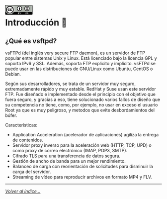 <img src="../imagenes/MI-LICENCIA88x31.png" style="float: left; margin-right: 10px;" />

# Introducción 🔎
## ¿Qué es vsftpd?

vsFTPd (del inglés very secure FTP daemon), es un servidor de FTP popular entre sistemas Unix y Linux. Está licenciado bajo la licencia GPL y soporta IPv6 y SSL. Además, soporta FTP explicito y implícito. vsFTPd se puede usar en las distribuciones de GNU/Linux como Ubuntu, CentOS o Debian.

Según sus desarrolladores, se trata de un servidor muy seguro, extremadamente rápido y muy estable. RedHat y Suse usan este servidor FTP. Fue diseñado e implementado desde el principio con el objetivo que fuera seguro, y gracias a eso, tiene solucionado varios fallos de diseño que su competencia no tiene, como, por ejemplo, no usar en exceso el usuario Root ya que es muy peligroso, y metodos que evite desbordamientos del búfer.

Características:

- Application Acceleration (acelerador de aplicaciones) agiliza la entrega de contenidos.
- Servidor proxy inverso para la aceleración web (HTTP, TCP, UPD) o como proxy de correo electrónico (IMAP, POP3, SMTP).
- Cifrado TLS para una transferencia de datos segura.
- Gestión de ancho de banda para un mejor rendimiento.
- Balanceo de carga con reorientación de solicitudes para disminuir la carga del servidor.
- Streaming de vídeo para reproducir archivos en formato MP4 y FLV.
________________________________________
*[Volver al índice...](../README.md)*